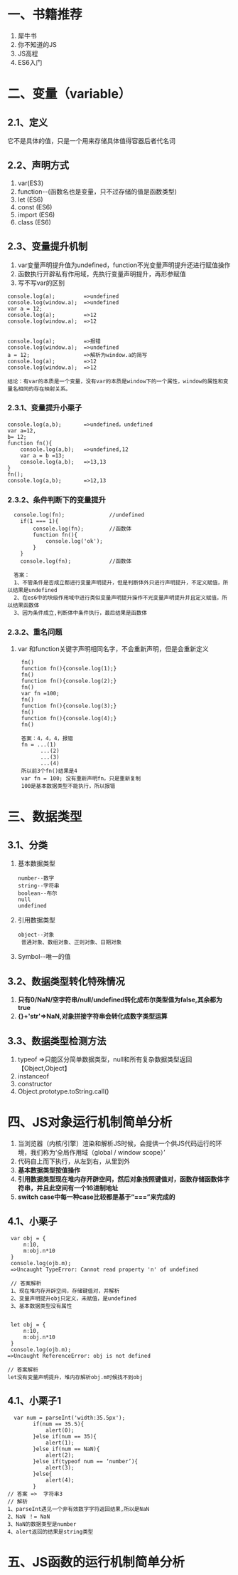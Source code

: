 # 一、书籍推荐

1. 犀牛书
2. 你不知道的JS
3. JS高程
4. ES6入门

# 二、变量（variable）

## 2.1、定义

它不是具体的值，只是一个用来存储具体值得容器后者代名词

## 2.2、声明方式

1. var(ES3)
2. function--(函数名也是变量，只不过存储的值是函数类型)
3. let (ES6)
4. const (ES6)  
5. import (ES6)
6. class (ES6)

## 2.3、变量提升机制

1. var变量声明提升值为undefined，function不光变量声明提升还进行赋值操作
2. 函数执行开辟私有作用域，先执行变量声明提升，再形参赋值
3. 写不写var的区别

```
console.log(a);       	=>undefined
console.log(window.a); 	=>undefined
var a = 12;			
console.log(a);			=>12
console.log(window.a);	=>12


console.log(a);       	=>报错
console.log(window.a); 	=>undefined
a = 12;					=>解析为window.a的简写
console.log(a);			=>12
console.log(window.a);	=>12

结论：有var的本质是一个变量，没有var的本质是window下的一个属性，window的属性和变量名相同的存在映射关系。
```

### 2.3.1、变量提升小栗子

```
console.log(a,b);  		=>undefined，undefined
var a=12,
b= 12;
function fn(){
    console.log(a,b);	=>undefined,12
    var a = b =13;
    console.log(a,b);   =>13,13             
}
fn();
console.log(a,b);		=>12,13
```

### 2.3.2、条件判断下的变量提升

```
  console.log(fn);  			//undefined
    if(1 === 1){
        console.log(fn);		//函数体
        function fn(){
            console.log('ok');
        }
    }
    console.log(fn);			//函数体
    
  答案：
  1、不管条件是否成立都进行变量声明提升，但是判断体外只进行声明提升，不定义赋值，所以结果是undefined
  2、在es6中的块级作用域中进行类似变量声明提升操作不光变量声明提升并且定义赋值，所以结果函数体
  3、因为条件成立,判断体中条件执行，最后结果是函数体
```

### 2.3.2、重名问题

1. var 和function关键字声明相同名字，不会重新声明，但是会重新定义

   ```
    fn()
    function fn(){console.log(1);}
    fn()
    function fn(){console.log(2);}
    fn()
    var fn =100;
    fn()
    function fn(){console.log(3);}
    fn()
    function fn(){console.log(4);}
    fn()
    
    答案：4，4，4，报错
    fn = ...(1)
    	  ...(2)
    	  ...(3)
    	  ...(4)
    所以前3个fn()结果是4
    var fn = 100; 没有重新声明fn，只是重新复制
    100是基本数据类型不能执行，所以报错
   ```


# 三、数据类型

## 3.1、分类

1. 基本数据类型

   ```
   number--数字
   string--字符串
   boolean--布尔
   null
   undefined
   ```

2. 引用数据类型

   ```
   object--对象
   	普通对象、数组对象、正则对象、日期对象
   ```

3. Symbol--唯一的值

## 3.2、数据类型转化特殊情况

1. **只有0/NaN/空字符串/null/undefined转化成布尔类型值为false,其余都为true**
2. **{}+'str'=>NaN,对象拼接字符串会转化成数字类型运算**

## 3.3、数据类型检测方法

1. typeof  =>只能区分简单数据类型，null和所有复杂数据类型返回【Object,Object】
2. instanceof
3. constructor
4. Object.prototype.toString.call()

# 四、JS对象运行机制简单分析

1. 当浏览器（内核/引擎）渲染和解析JS时候，会提供一个供JS代码运行的环境，我们称为‘全局作用域（global / window scope）’
2. 代码自上而下执行，从左到右，从里到外
3. **基本数据类型按值操作**
4. **引用数据类型现在堆内存开辟空间，然后对象按照键值对，函数存储函数体字符串，并且此空间有一个16进制地址**
5. **switch case中每一种case比较都是基于“===”来完成的**

## 4.1、小栗子

```
 var obj = {
     n:10,
     m:obj.n*10
 }
 console.log(ojb.m);
 =>Uncaught TypeError: Cannot read property 'n' of undefined
 
 // 答案解析
 1、现在堆内存开辟空间，存储键值对，并解析
 2、变量声明提升obj只定义，未赋值，是undefined
 3、基本数据类型没有属性
 
 
 let obj = {
     n:10,
     m:obj.n*10
 }
 console.log(ojb.m); 
=>Uncaught ReferenceError: obj is not defined

// 答案解析
let没有变量声明提升，堆内存解析obj.m时候找不到obj
```

## 4.1、小栗子1

```
  var num = parseInt('width:35.5px');
        if(num == 35.5){
            alert(0);            
        }else if(num == 35){
            alert(1);            
        }else if(num == NaN){
            alert(2);            
        }else if(typeof num == ‘number’){
            alert(3);            
        }else{
            alert(4);            
        }
// 答案 =>  字符串3
// 解析
1、parseInt遇见一个非有效数字字符返回结果,所以是NaN
2、NaN ！= NaN
3、NaN的数据类型是number
4、alert返回的结果是string类型
```

# 五、JS函数的运行机制简单分析

